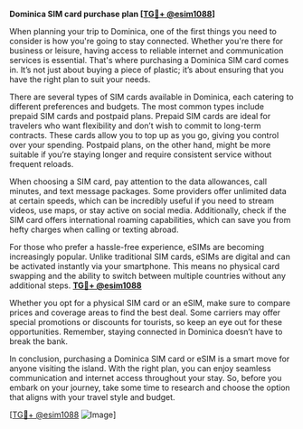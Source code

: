 **Dominica SIM card purchase plan [[TG💪+ @esim1088](https://t.me/s/esim1088)]**

When planning your trip to Dominica, one of the first things you need to consider is how you're going to stay connected. Whether you're there for business or leisure, having access to reliable internet and communication services is essential. That's where purchasing a Dominica SIM card comes in. It’s not just about buying a piece of plastic; it’s about ensuring that you have the right plan to suit your needs.

There are several types of SIM cards available in Dominica, each catering to different preferences and budgets. The most common types include prepaid SIM cards and postpaid plans. Prepaid SIM cards are ideal for travelers who want flexibility and don’t wish to commit to long-term contracts. These cards allow you to top up as you go, giving you control over your spending. Postpaid plans, on the other hand, might be more suitable if you’re staying longer and require consistent service without frequent reloads.

When choosing a SIM card, pay attention to the data allowances, call minutes, and text message packages. Some providers offer unlimited data at certain speeds, which can be incredibly useful if you need to stream videos, use maps, or stay active on social media. Additionally, check if the SIM card offers international roaming capabilities, which can save you from hefty charges when calling or texting abroad.

For those who prefer a hassle-free experience, eSIMs are becoming increasingly popular. Unlike traditional SIM cards, eSIMs are digital and can be activated instantly via your smartphone. This means no physical card swapping and the ability to switch between multiple countries without any additional steps. **[TG💪+ @esim1088](https://t.me/s/esim1088)**

Whether you opt for a physical SIM card or an eSIM, make sure to compare prices and coverage areas to find the best deal. Some carriers may offer special promotions or discounts for tourists, so keep an eye out for these opportunities. Remember, staying connected in Dominica doesn’t have to break the bank.

In conclusion, purchasing a Dominica SIM card or eSIM is a smart move for anyone visiting the island. With the right plan, you can enjoy seamless communication and internet access throughout your stay. So, before you embark on your journey, take some time to research and choose the option that aligns with your travel style and budget.

[[TG💪+ @esim1088](https://t.me/s/esim1088) ![Image](https://i.postimg.cc/Y0z9fWf4/image.png)]